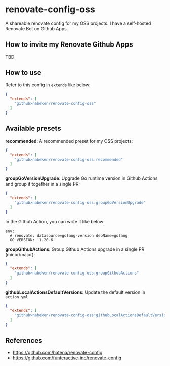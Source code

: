 # renovate-config-oss

A shareable renovate config for my OSS projects. I have a self-hosted Renovate Bot on Github Apps.

## How to invite my Renovate Github Apps

TBD

## How to use

Refer to this config in `extends` like below:
```json
{
  "extends": [
    "github>nabeken/renovate-config-oss"
  ]
}
```

## Available presets

**recommended**: A recommended preset for my OSS projects:
```json
{
  "extends": [
    "github>nabeken/renovate-config-oss:recommended"
  ]
}
```

**groupGoVersionUpgrade**: Upgrade Go runtime version in Github Actions and group it together in a single PR:
```json
{
  "extends": [
    "github>nabeken/renovate-config-oss:groupGoVersionUpgrade"
  ]
}
```

In the Github Action, you can write it like below:
```
env:
  # renovate: datasource=golang-version depName=golang
  GO_VERSION: '1.20.6'
```

**groupGithubActions**: Group Github Actions upgrade in a single PR (minor/major):
```json
{
  "extends": [
    "github>nabeken/renovate-config-oss:groupGithubActions"
  ]
}
```

**githubLocalActionsDefaultVersions**: Update the default version in `action.yml`
```json
{
  "extends": [
    "github>nabeken/renovate-config-oss:githubLocalActionsDefaultVersions"
  ]
}
```

## References

- https://github.com/hatena/renovate-config
- https://github.com/funteractive-inc/renovate-config
